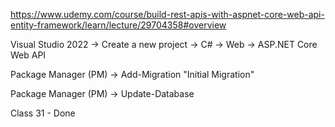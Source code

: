 ﻿https://www.udemy.com/course/build-rest-apis-with-aspnet-core-web-api-entity-framework/learn/lecture/29704358#overview

Visual Studio 2022 -> Create a new project -> C# -> Web -> ASP.NET Core Web API

Package Manager (PM) -> Add-Migration "Initial Migration"

Package Manager (PM) -> Update-Database

Class 31 - Done
